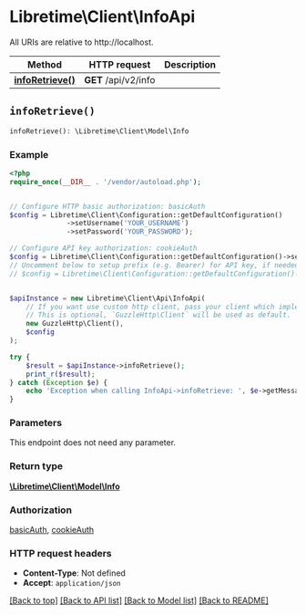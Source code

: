 # Libretime\Client\InfoApi

All URIs are relative to http://localhost.

Method | HTTP request | Description
------------- | ------------- | -------------
[**infoRetrieve()**](InfoApi.md#infoRetrieve) | **GET** /api/v2/info | 


## `infoRetrieve()`

```php
infoRetrieve(): \Libretime\Client\Model\Info
```



### Example

```php
<?php
require_once(__DIR__ . '/vendor/autoload.php');


// Configure HTTP basic authorization: basicAuth
$config = Libretime\Client\Configuration::getDefaultConfiguration()
              ->setUsername('YOUR_USERNAME')
              ->setPassword('YOUR_PASSWORD');

// Configure API key authorization: cookieAuth
$config = Libretime\Client\Configuration::getDefaultConfiguration()->setApiKey('sessionid', 'YOUR_API_KEY');
// Uncomment below to setup prefix (e.g. Bearer) for API key, if needed
// $config = Libretime\Client\Configuration::getDefaultConfiguration()->setApiKeyPrefix('sessionid', 'Bearer');


$apiInstance = new Libretime\Client\Api\InfoApi(
    // If you want use custom http client, pass your client which implements `GuzzleHttp\ClientInterface`.
    // This is optional, `GuzzleHttp\Client` will be used as default.
    new GuzzleHttp\Client(),
    $config
);

try {
    $result = $apiInstance->infoRetrieve();
    print_r($result);
} catch (Exception $e) {
    echo 'Exception when calling InfoApi->infoRetrieve: ', $e->getMessage(), PHP_EOL;
}
```

### Parameters

This endpoint does not need any parameter.

### Return type

[**\Libretime\Client\Model\Info**](../Model/Info.md)

### Authorization

[basicAuth](../../README.md#basicAuth), [cookieAuth](../../README.md#cookieAuth)

### HTTP request headers

- **Content-Type**: Not defined
- **Accept**: `application/json`

[[Back to top]](#) [[Back to API list]](../../README.md#endpoints)
[[Back to Model list]](../../README.md#models)
[[Back to README]](../../README.md)
